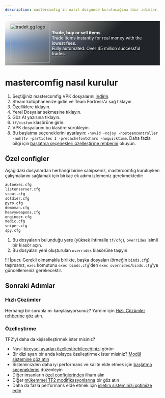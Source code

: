 ```yaml
---
description: mastercomfig'in nasıl düzgünce kurulacağına dair adımlar.
...
```


<div style="background: linear-gradient(135deg, rgba(33,37,41, 0.01), rgba(33,37,41, 1) 60%),radial-gradient(ellipse at top left, rgba(255,255,255, 0.5), transparent 50%),radial-gradient(ellipse at top right, rgba(255,228,132, 0.5), transparent 50%),radial-gradient(ellipse at center right, rgba(112.520718,44.062154,249.437846, 0.5), transparent 50%),radial-gradient(ellipse at center left, rgba(13,110,253, 0.5), transparent 50%);padding:0.5rem 1rem;display: flex;align-items: center;margin-bottom: 1rem" class="md-typeset">
    <div>
        <a href="https://tradeit.gg/?aff=comfig">
            <img style="height:8rem;width:8rem;aspect-ratio:1/1;display: inline-block;" alt="tradeit.gg logo" src="https://mastercomfig.com/img/third_party/tradeit.webp" width="128" height="128">
        </a>
    </div>
    <div style="margin-left: 0.5rem;">
        <a href="https://tradeit.gg/?aff=comfig">
            <p style="color:#fff">
                <strong>Trade, buy or sell items</strong><br>
                Trade items instantly for real money with the lowest fees.<br>
                Fully automated. Over 45 million successful trades.
            </p>
        </a>
    </div>
</div>

# mastercomfig nasıl kurulur

1. Seçtiğiniz mastercomfig VPK dosyalarını [indirin](https://mastercomfig.com/app).
2. Steam kütüphanenize gidin ve Team Fortress'a sağ tıklayın.
3. Özelliklere tıklayın.
4. Yerel Dosyalar sekmesine tıklayın.
5. Göz At yazısına tıklayın.
6. `tf/custom` klasörüne girin.
7. VPK dosyalarını bu klasöre sürükleyin.
8. Bu başlatma seçeneklerini ayarlayın: `-novid -nojoy -nosteamcontroller -nohltv -particles 1 -precachefontchars -noquicktime`. Daha fazla bilgi için [başlatma seçenekleri özelleştirme rehberini](../customization/launch_options.md) okuyun.

## Özel configler

Aşağıdaki dosyalardan herhangi birine sahipseniz, mastercomfig kuruluyken çalışmalarını sağlamak için birkaç ek adımı izlemeniz gerekmektedir:

```txt
autoexec.cfg
listenserver.cfg
scout.cfg
soldier.cfg
pyro.cfg
demoman.cfg
heavyweapons.cfg
engineer.cfg
medic.cfg
sniper.cfg
spy.cfg
```

1. Bu dosyaların bulunduğu yere (yüksek ihtimalle `tf/cfg`), `overrides` isimli bir klasör açın.
2. Bu dosyaları yeni oluşturulan `overrides` klasörüne taşıyın.

!!! İpucu
   Gerekli olmamakla birlikte, başka dosyaları (örneğin `binds.cfg`) taşırsanız, `exec` komutunu `exec binds.cfg`'den `exec overrides/binds.cfg`'ye güncellemeniz gerekecektir.

## Sonraki Adımlar

### Hızlı Çözümler

Herhangi bir sorunla mı karşılaşıyorsunuz? Yardım için [Hızlı Çözümler rehberine](../next_steps/quick_fixes.md) göz atın.

### Özelleştirme

TF2'yi daha da kişiselleştirmek ister misiniz?

* Nasıl [bireysel ayarları özelleştirebileceğinizi](../customization/custom_configs.md) görün
* Bir dizi ayarı bir anda kolayca özelleştirmek ister misiniz? [Modül sistemine göz atın](../customization/modules.md)
* Sisteminizden daha iyi performans ve kalite elde etmek için [başlatma seçeneklerini](../customization/launch_options.md) düzenleyin
* Diğer insanların [özel configlerinden](../customization/custom_config_list.md) ilham alın
* Diğer [mükemmel TF2 modifikasyonlarına](../customization/see_also.md) bir göz atın
* Daha da fazla performans elde etmek için [işletim sisteminizi optimize edin](../os/index.md)

